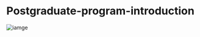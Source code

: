 # Postgraduate-program-introduction
![iamge](https://github.com/machain/Postgraduate-program-introduction/blob/main/%E9%A9%AC%E4%BC%9F%E6%9D%B0Github%E5%9B%BE%E7%89%87/%E7%B3%BB%E7%BB%9F.png)
